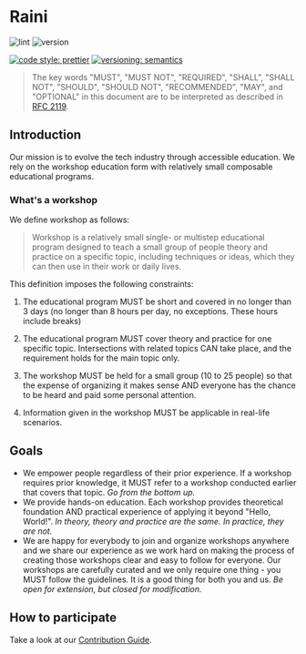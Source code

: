 # Raini

![lint](https://github.com/raini-dev/raini/workflows/lint/badge.svg)
![version](https://img.shields.io/github/v/tag/raini-dev/raini?color=912e5c&label=version&logo=github)

[![code style: prettier](https://img.shields.io/badge/code_style-prettier-ff69b4.svg)](https://github.com/prettier/prettier)
[![versioning: semantics](https://img.shields.io/badge/versioning-@priestine/semantics-912e5c.svg)](https://github.com/priestine/semantics)

> The key words "MUST", "MUST NOT", "REQUIRED", "SHALL", "SHALL NOT", "SHOULD", "SHOULD NOT", "RECOMMENDED", "MAY", and "OPTIONAL" in this document are to be interpreted as described in [RFC 2119](https://tools.ietf.org/html/rfc2119).

## Introduction

Our mission is to evolve the tech industry through accessible education. We rely on the workshop education form with relatively small composable educational programs.

### What's a workshop

We define workshop as follows:

> Workshop is a relatively small single- or multistep educational program designed to teach a small group of people theory and practice on a specific topic, including techniques or ideas, which they can then use in their work or daily lives.

This definition imposes the following constraints:

1. The educational program MUST be short and covered in no longer than 3 days (no longer than 8 hours per day, no exceptions. These hours include breaks)

2. The educational program MUST cover theory and practice for one specific topic. Intersections with related topics CAN take place, and the requirement holds for the main topic only.

3. The workshop MUST be held for a small group (10 to 25 people) so that the expense of organizing it makes sense AND everyone has the chance to be heard and paid some personal attention.

4. Information given in the workshop MUST be applicable in real-life scenarios.

## Goals

- We empower people regardless of their prior experience. If a workshop requires prior knowledge, it MUST refer to a workshop conducted earlier that covers that topic. _Go from the bottom up._
- We provide hands-on education. Each workshop provides theoretical foundation AND practical experience of applying it beyond "Hello, World!". _In theory, theory and practice are the same. In practice, they are not._
- We are happy for everybody to join and organize workshops anywhere and we share our experience as we work hard on making the process of creating those workshops clear and easy to follow for everyone. Our workshops are carefully curated and we only require one thing - you MUST follow the guidelines. It is a good thing for both you and us. _Be open for extension, but closed for modification._

## How to participate

Take a look at our [Contribution Guide](https://github.com/priestine/not-node-school/blob/master/.github/CONTRIBUTING.md).
